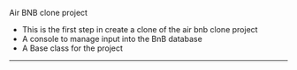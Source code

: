 
Air BNB clone project
- This is the first step in create a clone of the air bnb clone project
- A console to manage input into the BnB database
- A Base class for the project

---------------------------------------------------

